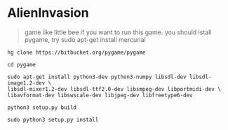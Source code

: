 # AlienInvasion
>game like little bee
if you want to run this game. you should istall pygame, try
sudo apt-get install mercurial

    hg clone https://bitbucket.org/pygame/pygame

    cd pygame

    sudo apt-get install python3-dev python3-numpy libsdl-dev libsdl-image1.2-dev \
    libsdl-mixer1.2-dev libsdl-ttf2.0-dev libsmpeg-dev libportmidi-dev \
    libavformat-dev libswscale-dev libjpeg-dev libfreetype6-dev

    python3 setup.py build

    sudo python3 setup.py install

